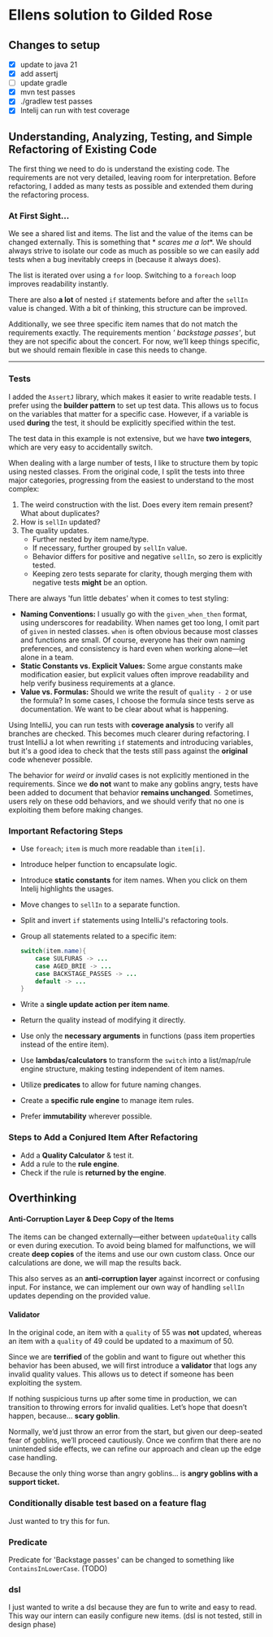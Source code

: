 # Ellens solution to Gilded Rose

## Changes to setup

- [x] update to java 21
- [x] add assertj
- [ ] update gradle
- [x] mvn test passes
- [x] ./gradlew test passes
- [x] Intelij can run with test coverage

## Understanding, Analyzing, Testing, and Simple Refactoring of Existing Code

The first thing we need to do is understand the existing code. The requirements are not very detailed, leaving room for
interpretation.
Before refactoring, I added as many tests as possible and extended them during the refactoring process.

### At First Sight...

We see a shared list and items. The list and the value of the items can be changed externally. This is something that *
*scares me a lot**.
We should always strive to isolate our code as much as possible so we can easily add tests when a bug inevitably creeps
in (because it always does).

The list is iterated over using a `for` loop. Switching to a `foreach` loop improves readability instantly.

There are also **a lot** of nested `if` statements before and after the `sellIn` value is changed. With a bit of
thinking, this structure can be improved.

Additionally, we see three specific item names that do not match the requirements exactly. The requirements mention *'
backstage passes'*, but they are not specific about the concert. For now, we’ll keep things specific, but we should
remain flexible in case this needs to change.

---

### Tests

I added the `AssertJ` library, which makes it easier to write readable tests. I prefer using the **builder pattern** to
set up test data. This allows us to focus on the variables that matter for a specific case. However, if a variable is
used **during** the test, it should be explicitly specified within the test.

The test data in this example is not extensive, but we have **two integers**, which are very easy to accidentally
switch.

When dealing with a large number of tests, I like to structure them by topic using nested classes. From the original
code, I split the tests into three major categories, progressing from the easiest to understand to the most complex:

1. The weird construction with the list. Does every item remain present? What about duplicates?
2. How is `sellIn` updated?
3. The quality updates.
    - Further nested by item name/type.
    - If necessary, further grouped by `sellIn` value.
    - Behavior differs for positive and negative `sellIn`, so zero is explicitly tested.
    - Keeping zero tests separate for clarity, though merging them with negative tests **might** be an option.

There are always 'fun little debates' when it comes to test styling:

- **Naming Conventions:** I usually go with the `given_when_then` format, using underscores for readability. When names
  get too long, I omit part of `given` in nested classes. `when` is often obvious because most classes and functions are
  small. Of course, everyone has their own naming preferences, and consistency is hard even when working alone—let alone
  in a team.
- **Static Constants vs. Explicit Values:** Some argue constants make modification easier, but explicit values often
  improve readability and help verify business requirements at a glance.
- **Value vs. Formulas:** Should we write the result of `quality - 2`  or use the formula? In some cases, I
  choose the formula since tests serve as documentation. We want to be clear about what is happening.

Using IntelliJ, you can run tests with **coverage analysis** to verify all branches are checked. This becomes much
clearer during refactoring. I trust IntelliJ a lot when rewriting `if` statements and introducing variables, but it's a
good idea to check that the tests still pass against the **original** code whenever possible.

The behavior for *weird* or *invalid* cases is not explicitly mentioned in the requirements. Since we **do not** want to
make any goblins angry, tests have been added to document that behavior **remains unchanged**. Sometimes, users rely on
these odd behaviors, and we should verify that no one is exploiting them before making changes.

### Important Refactoring Steps

- Use `foreach`; `item` is much more readable than `item[i]`.
- Introduce helper function to encapsulate logic.
- Introduce **static constants** for item names. When you click on them Intelij highlights the usages.
- Move changes to `sellIn` to a separate function.
- Split and invert `if` statements using IntelliJ's refactoring tools.
- Group all statements related to a specific item:

  ```java
  switch(item.name){
      case SULFURAS -> ...
      case AGED_BRIE -> ...
      case BACKSTAGE_PASSES -> ...
      default -> ...    
  }
  ```
- Write a **single update action per item name**.
- Return the quality instead of modifying it directly.
- Use only the **necessary arguments** in functions (pass item properties instead of the entire item).
- Use **lambdas/calculators** to transform the `switch` into a list/map/rule engine structure, making testing
  independent of item names.
- Utilize **predicates** to allow for future naming changes.
- Create a **specific rule engine** to manage item rules.
- Prefer **immutability** wherever possible.

### Steps to Add a Conjured Item After Refactoring

- Add a **Quality Calculator** & test it.
- Add a rule to the **rule engine**.
- Check if the rule is **returned by the engine**.

## Overthinking

#### Anti-Corruption Layer & Deep Copy of the Items

The items can be changed externally—either between `updateQuality` calls or even during execution. To avoid being blamed
for malfunctions, we will create **deep copies** of the items and use our own custom class. Once our calculations are
done, we will map the results back.

This also serves as an **anti-corruption layer** against incorrect or confusing input. For instance, we can implement
our own way of handling `sellIn` updates depending on the provided value.

#### Validator

In the original code, an item with a `quality` of 55 was **not** updated, whereas an item with a `quality` of 49 could
be updated to a maximum of 50.

Since we are **terrified** of the goblin and want to figure out whether this behavior has been abused, we will first
introduce a **validator** that logs any invalid quality values. This allows us to detect if someone has been exploiting
the system.

If nothing suspicious turns up after some time in production, we can transition to throwing errors for invalid
qualities. Let’s hope that doesn’t happen, because... **scary goblin**.

Normally, we’d just throw an error from the start, but given our deep-seated fear of goblins, we’ll proceed cautiously.
Once we confirm that there are no unintended side effects, we can refine our approach and clean up the edge case
handling.

Because the only thing worse than angry goblins… is **angry goblins with a support ticket.**

### Conditionally disable test based on a feature flag

Just wanted to try this for fun.

### Predicate

Predicate for 'Backstage passes' can be changed to something like `ContainsInLowerCase`. (TODO)

### dsl

I just wanted to write a dsl because they are fun to write and easy to read. This way our intern can easily configure
new items.
(dsl is not tested, still in design phase)
